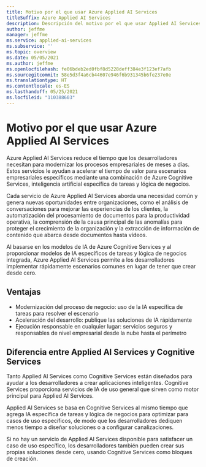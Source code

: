 ```yaml
---
title: Motivo por el que usar Azure Applied AI Services
titleSuffix: Azure Applied AI Services
description: Descripción del motivo por el que usar Applied AI Services
author: jeffme
manager: jeffme
ms.service: applied-ai-services
ms.subservice: ''
ms.topic: overview
ms.date: 05/05/2021
ms.author: jeffme
ms.openlocfilehash: fe06bdeb2ed0fbf8d5228deff384e3f123ef7afb
ms.sourcegitcommit: 58e5d3f4a6cb44607e946f6b931345b6fe237e0e
ms.translationtype: HT
ms.contentlocale: es-ES
ms.lasthandoff: 05/25/2021
ms.locfileid: "110388603"
---
```

# <a name="why-azure-applied-ai-services"></a>Motivo por el que usar Azure Applied AI Services

Azure Applied AI Services reduce el tiempo que los desarrolladores necesitan para modernizar los procesos empresariales de meses a días. Estos servicios le ayudan a acelerar el tiempo de valor para escenarios empresariales específicos mediante una combinación de Azure Cognitive Services, inteligencia artificial específica de tareas y lógica de negocios.  

Cada servicio de Azure Applied AI Services aborda una necesidad común y genera nuevas oportunidades entre organizaciones, como el análisis de conversaciones para mejorar las experiencias de los clientes, la automatización del procesamiento de documentos para la productividad operativa, la comprensión de la causa principal de las anomalías para proteger el crecimiento de la organización y la extracción de información de contenido que abarca desde documentos hasta vídeos.

Al basarse en los modelos de IA de Azure Cognitive Services y al proporcionar modelos de IA específicos de tareas y lógica de negocios integrada, Azure Applied AI Services permite a los desarrolladores implementar rápidamente escenarios comunes en lugar de tener que crear desde cero.

## <a name="benefits"></a>Ventajas 
-   Modernización del proceso de negocio: uso de la IA específica de tareas para resolver el escenario
-   Aceleración del desarrollo: publique las soluciones de IA rápidamente
-   Ejecución responsable en cualquier lugar: servicios seguros y responsables de nivel empresarial desde la nube hasta el perímetro 
 

## <a name="what-is-the-difference-between-applied-ai-services-and--cognitive-services"></a>Diferencia entre Applied AI Services y Cognitive Services 
 
Tanto Applied AI Services como Cognitive Services están diseñados para ayudar a los desarrolladores a crear aplicaciones inteligentes. Cognitive Services proporciona servicios de IA de uso general que sirven como motor principal para Applied AI Services.  
 
Applied AI Services se basa en Cognitive Services al mismo tiempo que agrega IA específica de tareas y lógica de negocios para optimizar para casos de uso específicos, de modo que los desarrolladores dediquen menos tiempo a diseñar soluciones o a configurar canalizaciones.  
 
Si no hay un servicio de Applied AI Services disponible para satisfacer un caso de uso específico, los desarrolladores también pueden crear sus propias soluciones desde cero, usando Cognitive Services como bloques de creación. 
